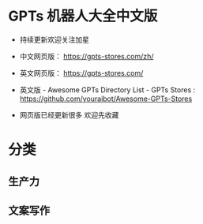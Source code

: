 # GPTs 机器人大全中文版

- 持续更新欢迎关注加星

- 中文网页版： https://gpts-stores.com/zh/
- 英文网页版： https://gpts-stores.com/
- 英文版 - Awesome GPTs Directory List - GPTs Stores
: https://github.com/youraibot/Awesome-GPTs-Stores
- 网页版已经更新很多 欢迎先收藏
# 分类

## 生产力
## 文案写作
